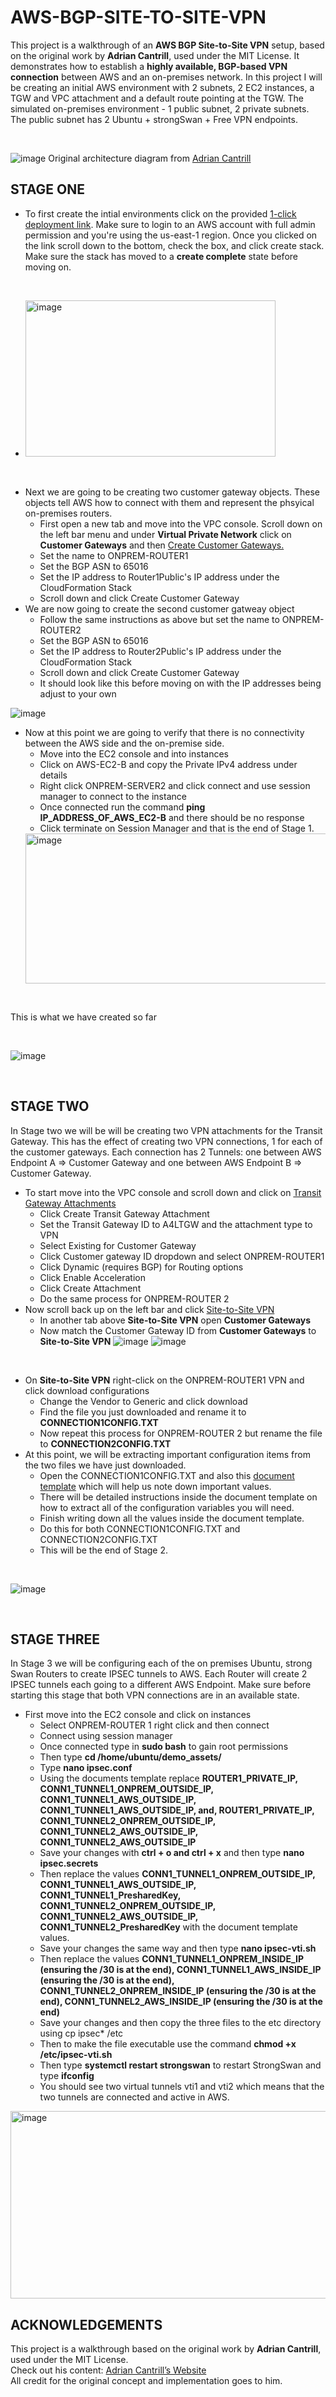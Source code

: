 # AWS-BGP-SITE-TO-SITE-VPN

This project is a walkthrough of an **AWS BGP Site-to-Site VPN** setup, based on the original work by **Adrian Cantrill**, used under the MIT License. 
It demonstrates how to establish a **highly available, BGP-based VPN connection** between AWS and an on-premises network. 
In this project I will be creating an initial AWS environment with 2 subnets, 2 EC2 instances, a TGW and VPC attachment and a default route pointing at the TGW. 
The simulated on-premises environment - 1 public subnet, 2 private subnets. The public subnet has 2 Ubuntu + strongSwan + Free VPN endpoints.

<br>

![image](https://github.com/user-attachments/assets/d32611a4-a5be-49de-ac97-5fa4d9fccf6d)
Original architecture diagram from [Adrian Cantrill](https://www.youtube.com/adriancantrill)

## STAGE ONE

- To first create the intial environments click on the provided [1-click deployment link](https://console.aws.amazon.com/cloudformation/home?region=us-east-1#/stacks/create/review?templateURL=https://learn-cantrill-labs.s3.amazonaws.com/aws-hybrid-bgpvpn/BGPVPNINFRA.yaml&stackName=ADVANCEDVPNDEMO). Make sure to login to an AWS account with full admin permission and you're using the us-east-1 region. Once you clicked on the link scroll down to the bottom, check the box, and click create stack.
Make sure the stack has moved to a **create complete** state before moving on.

<br>

  - <img src="https://github.com/user-attachments/assets/fe0a0ee4-05fd-48fc-b10f-8dd9e12e4be9" alt="image" width="400" height="250"/> 
  
<br>

- Next we are going to be creating two customer gateway objects. These objects tell AWS how to connect with them and represent the phsyical on-premises routers. 
  - First open a new tab and move into the VPC console. Scroll down on the left bar menu and under **Virtual Private Network** click on **Customer Gateways** and then [Create Customer Gateways.](https://us-east-1.console.aws.amazon.com/vpcconsole/home?region=us-east-1#CreateCustomerGateway:)
  - Set the name to ONPREM-ROUTER1
  - Set the BGP ASN to 65016
  - Set the IP address to Router1Public's IP address under the CloudFormation Stack
  - Scroll down and click Create Customer Gateway
- We are now going to create the second customer gatweay object
  - Follow the same instructions as above but set the name to ONPREM-ROUTER2
  - Set the BGP ASN to 65016
  - Set the IP address to Router2Public's IP address under the CloudFormation Stack
  - Scroll down and click Create Customer Gateway
  - It should look like this before moving on with the IP addresses being adjust to your own
  
 ![image](https://github.com/user-attachments/assets/db70d8e0-d8f3-4413-93b9-1038e50339a2)

 - Now at this point we are going to verify that there is no connectivity between the AWS side and the on-premise side.
   - Move into the EC2 console and into instances
   - Click on AWS-EC2-B and copy the Private IPv4 address under details
   - Right click ONPREM-SERVER2 and click connect and use session manager to connect to the instance
   - Once connected run the command **ping IP_ADDRESS_OF_AWS_EC2-B** and there should be no response
   - Click terminate on Session Manager and that is the end of Stage 1.
   <img src="https://github.com/user-attachments/assets/f09cc632-dd6a-4899-ae5b-9844aea936af" alt="image" width="820" height="240"/>
   
<br>

This is what we have created so far

<br>

![image](https://github.com/user-attachments/assets/2d50f2f2-b47d-40db-9a01-775f79008df6)

<br>

## STAGE TWO

In Stage two we will be will be creating two VPN attachments for the Transit Gateway. This has the effect of creating two VPN connections, 1 for each of the customer gateways. Each connection has 2 Tunnels: one between AWS Endpoint A => Customer Gateway and one between AWS Endpoint B => Customer Gateway.

  - To start move into the VPC console and scroll down and click on [Transit Gateway Attachments](https://us-east-1.console.aws.amazon.com/vpcconsole/home?region=us-east-1#TransitGatewayAttachments:)
    - Click Create Transit Gateway Attachment
    - Set the Transit Gateway ID to A4LTGW and the attachment type to VPN
    - Select Existing for Customer Gateway
    - Click Customer gateway ID dropdown and select ONPREM-ROUTER1
    - Click Dynamic (requires BGP) for Routing options
    - Click Enable Acceleration
    - Click Create Attachment
    - Do the same process for ONPREM-ROUTER 2
  - Now scroll back up on the left bar and click [Site-to-Site VPN](https://us-east-1.console.aws.amazon.com/vpcconsole/home?region=us-east-1#VpnConnections:)
    - In another tab above **Site-to-Site VPN** open **Customer Gateways**
    - Now match the Customer Gateway ID from **Customer Gateways** to **Site-to-Site VPN**
![image](https://github.com/user-attachments/assets/8a551a30-da78-4c84-b842-800dbaf3bcfd)
![image](https://github.com/user-attachments/assets/e62cae85-23eb-4efd-aba9-0be1ffc22231)
<br>

- On **Site-to-Site VPN** right-click on the ONPREM-ROUTER1 VPN and click download configurations
  - Change the Vendor to Generic and click download
  - Find the file you just downloaded and rename it to **CONNECTION1CONFIG.TXT**
  - Now repeat this process for ONPREM-ROUTER 2 but rename the file to **CONNECTION2CONFIG.TXT**
- At this point, we will be extracting important configuration items from the two files we have just downloaded.
  - Open the CONNECTION1CONFIG.TXT and also this [document template](https://raw.githubusercontent.com/acantril/learn-cantrill-io-labs/master/aws-hybrid-bgpvpn/02_INSTRUCTIONS/DemoValueTemplate.md) which will help us note down important values.
  -  There will be detailed instructions inside the document template on how to extract all of the configuration variables you will need.
  -  Finish writing down all the values inside the document template.
  -  Do this for both CONNECTION1CONFIG.TXT and CONNECTION2CONFIG.TXT
  -  This will be the end of Stage 2.

 <br>
 
![image](https://github.com/user-attachments/assets/f2fe5b1d-958e-484d-8eae-b3fd7932c431)

<br>

## STAGE THREE
 
In Stage 3 we will be configuring each of the on premises Ubuntu, strong Swan Routers to create IPSEC tunnels to AWS. Each Router will create 2 IPSEC tunnels each going to a different AWS Endpoint. Make sure before starting this stage that both VPN connections are in an available state. 

- First move into the EC2 console and click on instances
  - Select ONPREM-ROUTER 1 right click and then connect
  - Connect using session manager
  - Once connected type in **sudo bash** to gain root permissions
  - Then type **cd /home/ubuntu/demo_assets/**
  - Type **nano ipsec.conf**
  - Using the documents template replace **ROUTER1_PRIVATE_IP, CONN1_TUNNEL1_ONPREM_OUTSIDE_IP, CONN1_TUNNEL1_AWS_OUTSIDE_IP, CONN1_TUNNEL1_AWS_OUTSIDE_IP, and, ROUTER1_PRIVATE_IP, CONN1_TUNNEL2_ONPREM_OUTSIDE_IP, CONN1_TUNNEL2_AWS_OUTSIDE_IP, CONN1_TUNNEL2_AWS_OUTSIDE_IP**
  - Save your changes with **ctrl + o and ctrl + x** and then type **nano ipsec.secrets**
  - Then replace the values **CONN1_TUNNEL1_ONPREM_OUTSIDE_IP, CONN1_TUNNEL1_AWS_OUTSIDE_IP, CONN1_TUNNEL1_PresharedKey, CONN1_TUNNEL2_ONPREM_OUTSIDE_IP, CONN1_TUNNEL2_AWS_OUTSIDE_IP, CONN1_TUNNEL2_PresharedKey** with the document template values.
  - Save your changes the same way and then type **nano ipsec-vti.sh**
  - Then replace the values **CONN1_TUNNEL1_ONPREM_INSIDE_IP (ensuring the /30 is at the end), CONN1_TUNNEL1_AWS_INSIDE_IP (ensuring the /30 is at the end), CONN1_TUNNEL2_ONPREM_INSIDE_IP (ensuring the /30 is at the end), CONN1_TUNNEL2_AWS_INSIDE_IP (ensuring the /30 is at the end)**
  - Save your changes and then copy the three files to the etc directory using cp ipsec* /etc
  - Then to make the file executable use the command **chmod +x /etc/ipsec-vti.sh**
  - Then type **systemctl restart strongswan** to restart StrongSwan and type **ifconfig**
  - You should see two virtual tunnels vti1 and vti2 which means that the two tunnels are connected and active in AWS.

<img src="https://github.com/user-attachments/assets/b33dcfd4-eeef-4b19-b0b5-2764d9751164" width="550" height="300" alt="image" />

<br>




      

























## ACKNOWLEDGEMENTS

This project is a walkthrough based on the original work by **Adrian Cantrill**, used under the MIT License.  
Check out his content: [Adrian Cantrill’s Website](https://learn.cantrill.io/)  
All credit for the original concept and implementation goes to him. 
